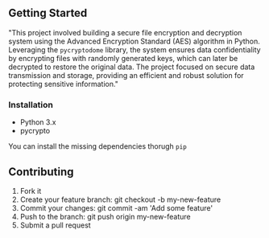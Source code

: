 
## Getting Started
"This project involved building a secure file encryption and decryption system using the Advanced Encryption Standard (AES) algorithm in Python. Leveraging the `pycryptodome` library, the system ensures data confidentiality by encrypting files with randomly generated keys, which can later be decrypted to restore the original data. The project focused on secure data transmission and storage, providing an efficient and robust solution for protecting sensitive information."
### Installation
* Python 3.x
* pycrypto

You can install the missing dependencies thorugh `pip`

## Contributing

1. Fork it
2. Create your feature branch: git checkout -b my-new-feature
3. Commit your changes: git commit -am 'Add some feature'
4. Push to the branch: git push origin my-new-feature
5. Submit a pull request

